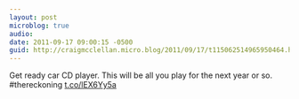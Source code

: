 ```yaml
---
layout: post
microblog: true
audio: 
date: 2011-09-17 09:00:15 -0500
guid: http://craigmcclellan.micro.blog/2011/09/17/t115062514965950464.html
---
```

Get ready car CD player. This will be all you play for the next year or so. #thereckoning  [t.co/lEX6Yy5a](http://t.co/lEX6Yy5a)
